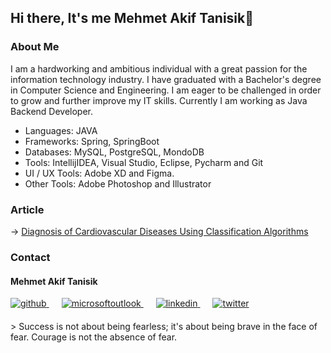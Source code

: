 ## Hi there, It's me Mehmet Akif Tanisik👋

<!--
**mehmet-akif-tanisik/mehmet-akif-tanisik** is a ✨ _special_ ✨ repository because its `README.md` (this file) appears on your GitHub profile.

Here are some ideas to get you started:

- 🔭 I’m currently working on ...
- 🌱 I’m currently learning ...
- 👯 I’m looking to collaborate on ...
- 🤔 I’m looking for help with ...
- 💬 Ask me about ...
- 📫 How to reach me: ...
- 😄 Pronouns: ...
- ⚡ Fun fact: ...
-->

### About Me

I am a hardworking and ambitious individual with a great passion for the information technology industry. I have graduated with a Bachelor's degree in Computer Science and Engineering. I am eager to be challenged in order to grow and further improve my IT skills. Currently I am working as Java Backend Developer.

- Languages: JAVA
- Frameworks: Spring, SpringBoot
- Databases: MySQL, PostgreSQL, MondoDB
- Tools: IntellijIDEA, Visual Studio, Eclipse, Pycharm and Git
- UI / UX Tools: Adobe XD and Figma.
- Other Tools: Adobe Photoshop and Illustrator

### Article
-> <a href="https://ieeexplore.ieee.org/document/9942793" target="_blank">Diagnosis of Cardiovascular Diseases Using Classification Algorithms</a>


### Contact

#### Mehmet Akif Tanisik 

<a href="https://github.com/mehmet-akif-tanisik" target="_blank">
<img  src=https://img.shields.io/badge/github-%2324292e.svg?&style=for-the-badge&logo=github&logoColor=white alt=github style="margin-bottom: 20px;" />
</a>
<a href = "mailto:matnsk@outlook.com?subject = Feedback&body = Message">
<img src=https://img.shields.io/badge/send-email-email?&style=for-the-badge&logo=microsoftoutlook&color=CD5C5C alt=microsoftoutlook style="margin-bottom: 20px; margin-left:20px" />
</a>
<a href="https://linkedin.com/in/mehmet-akif-tanisik" target="_blank">
<img src=https://img.shields.io/badge/linkedin-%231E77B5.svg?&style=for-the-badge&logo=linkedin&logoColor=white alt=linkedin style="margin-bottom: 20px; margin-left:20px" />
</a>  
<a href="https://twitter.com/makiftanisik" target="_blank">
<img src=https://img.shields.io/badge/twitter-%2300acee.svg?&style=for-the-badge&logo=twitter&logoColor=white alt=twitter style="margin-bottom: 20px; margin-left:20px" />
</a>

<br>
> Success is not about being fearless; it's about being brave in the face of fear. Courage is not the absence of fear.
